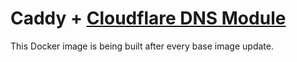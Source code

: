 # Caddy + [Cloudflare DNS Module](https://github.com/caddy-dns/cloudflare)
This Docker image is being built after every base image update. 
